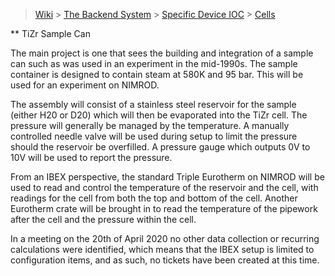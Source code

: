 > [Wiki](Home) > [The Backend System](The-Backend-System) > [Specific Device IOC](Specific-Device-IOC) > [Cells](Cells)

** TiZr Sample Can

The main project is one that sees the building and integration of a sample can such as was used in an experiment in the mid-1990s. The sample container is designed to contain steam at 580K and 95 bar. This will be used for an experiment on NIMROD.

The assembly will consist of a stainless steel reservoir for the sample (either H20 or D20) which will then be evaporated into the TiZr cell. The pressure will generally be managed by the temperature. A manually controlled needle valve will be used during setup to limit the pressure should the reservoir be overfilled. A pressure gauge which outputs 0V to 10V will be used to report the pressure.

From an IBEX perspective, the standard Triple Eurotherm on NIMROD will be used to read and control the temperature of the reservoir and the cell, with readings for the cell from both the top and bottom of the cell. Another Eurotherm crate will be brought in to read the temperature of the pipework after the cell and the pressure within the cell.

In a meeting on the 20th of April 2020 no other data collection or recurring calculations were identified, which means that the IBEX setup is limited to configuration items, and as such, no tickets have been created at this time.